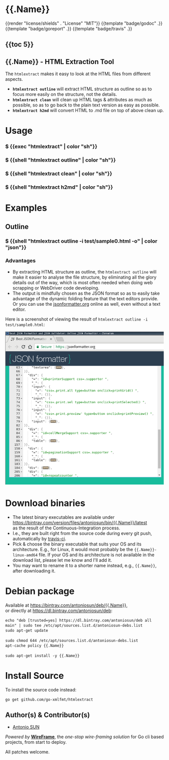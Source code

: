 
# {{.Name}}

{{render "license/shields" . "License" "MIT"}}
{{template "badge/godoc" .}}
{{template "badge/goreport" .}}
{{template "badge/travis" .}}

## {{toc 5}}

## {{.Name}} - HTML Extraction Tool

The `htmlextract` makes it easy to look at the HTML files from different aspects. 

- **`htmlextract outline`** will extract HTML structure as outline so as to focus more easily on the structure, not the details.
- **`htmlextract clean`** will clean up HTML tags & attributes as much as possible, so as to go back to the plain text version as easy as possible. 
- **`htmlextract h2md`** will convert HTML to .md file on top of above clean up.

# Usage

### $ {{exec "htmlextract" | color "sh"}}

### $ {{shell "htmlextract outline" | color "sh"}}

### $ {{shell "htmlextract clean" | color "sh"}}

### $ {{shell "htmlextract h2md" | color "sh"}}


# Examples

## Outline

### $ {{shell "htmlextract outline -i test/sample0.html -o" | color "json"}}

### Advantages

- By extracting HTML structure as outline, the `htmlextract outline` will make it easier to analyse the file structure, by eliminating all the glory details out of the way, which is most often needed when doing web scrapping or WebDriver code developing.
- The output is mindfully chosen as the JSON format so as to easily take advantage of the dynamic folding feature that the text editors provide. Or you can use the [jsonformatter.org](https://jsonformatter.org/) online as well, even without a text editor.

Here is a screenshot of viewing the result of `htmlextract outline -i test/sample0.html`:

![sample.png](sample.png "Sample screenshot")

# Download binaries

- The latest binary executables are available under  
https://bintray.com/version/files/antoniosun/bin/{{.Name}}/latest  
as the result of the Continuous-Integration process.
- I.e., they are built right from the source code during every git push, automatically by [travis-ci](https://travis-ci.org/).
- Pick & choose the binary executable that suits your OS and its architecture. E.g., for Linux, it would most probably be the `{{.Name}}-linux-amd64` file. If your OS and its architecture is not available in the download list, please let me know and I'll add it.
- You may want to rename it to a shorter name instead, e.g., `{{.Name}}`, after downloading it. 


# Debian package

Available at https://bintray.com/antoniosun/deb/{{.Name}},  
or directly at  https://dl.bintray.com/antoniosun/deb:

```
echo "deb [trusted=yes] https://dl.bintray.com/antoniosun/deb all main" | sudo tee /etc/apt/sources.list.d/antoniosun-debs.list
sudo apt-get update

sudo chmod 644 /etc/apt/sources.list.d/antoniosun-debs.list
apt-cache policy {{.Name}}

sudo apt-get install -y {{.Name}}
```



# Install Source

To install the source code instead:

```
go get github.com/go-xmlfmt/htmlextract
```


## Author(s) & Contributor(s)

- [Antonio SUN](https://github.com/AntonioSun)

_Powered by_ [**WireFrame**](https://github.com/go-easygen/wireframe), the _one-stop wire-framing solution_ for Go cli based projects, from start to deploy.

All patches welcome. 
